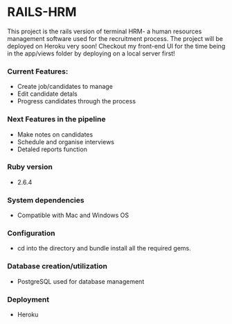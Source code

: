 # RAILS-HRM

This project is the rails version of terminal HRM- a human resources management software used for the recruitment process.
The project will be deployed on Heroku very soon!
Checkout my front-end UI for the time being in the app/views folder by deploying on a local server first!

### Current Features:
- Create job/candidates to manage
- Edit candidate detals
- Progress candidates through the process

### Next Features in the pipeline
- Make notes on candidates
- Schedule and organise interviews
- Detaled reports function

### Ruby version
- 2.6.4

### System dependencies
- Compatible with Mac and Windows OS

### Configuration
- cd into the directory and bundle install all the required gems.

### Database creation/utilization
- PostgreSQL used for database management

### Deployment
- Heroku